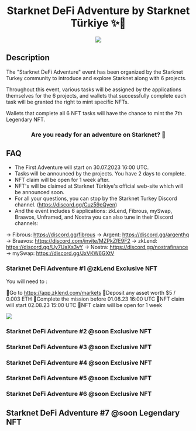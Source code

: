 <div align="center">
<!-- Remember: Keep a span between the HTML tag and the markdown tag.  -->

  <h1>Starknet DeFi Adventure by Starknet Türkiye ✨🐺 </h1>
  <img src="https://i.ibb.co/KXXdPL0/starknet-Turkiye-logo.png">
</div>

## Description


The "Starknet DeFi Adventure" event has been organized by the Starknet Turkey community to introduce and explore Starknet along with 6 projects.

Throughout this event, various tasks will be assigned by the applications themselves for the 6 projects, and wallets that successfully complete each task will be granted the right to mint specific NFTs.

Wallets that complete all 6 NFT tasks will have the chance to mint the 7th Legendary NFT.

<div align="center">
  <h3> Are you ready for an adventure on Starknet? 👀 </h3>
</div>

## FAQ

- The First Adventure will start on 30.07.2023 16:00 UTC.
- Tasks will be announced by the projects. You have 2 days to complete.
- NFT claim will be open for 1 week after.
- NFT's will be claimed at Starknet Türkiye's official web-site which will be announced soon.
- For all your questions, you can stop by the Starknet Turkey Discord channel. (https://discord.gg/Cuz59cQyen)
- And the event includes 6 applications: zkLend, Fibrous, mySwap, Braavos, Unframed, and Nostra you can also tune in their Discord channels:
  
-> Fibrous: https://discord.gg/fibrous
-> Argent: https://discord.gg/argenthq
-> Braavos: https://discord.com/invite/MZPkZfE9F2
-> zkLend: https://discord.gg/Uy7UaXs3vY
-> Nostra: https://discord.gg/nostrafinance
-> mySwap: https://discord.gg/JxVKW6GXtV

### Starknet DeFi Adventure #1 @zkLend Exclusive NFT
You will need to :   

💠Go to https://app.zklend.com/markets 
💠Deposit any asset worth $5 / 0.003 ETH
💠Complete the mission before 01.08.23 16:00 UTC
💠NFT claim will start 02.08.23 15:00 UTC 
💠NFT claim will be open for 1 week

  <img src="https://pasteboard.co/hxplNTUA4Ll7.jpg">

### Starknet DeFi Adventure #2 @soon Exclusive NFT
### Starknet DeFi Adventure #3 @soon Exclusive NFT
### Starknet DeFi Adventure #4 @soon Exclusive NFT
### Starknet DeFi Adventure #5 @soon Exclusive NFT
### Starknet DeFi Adventure #6 @soon Exclusive NFT
## Starknet DeFi Adventure #7 @soon Legendary NFT
  
